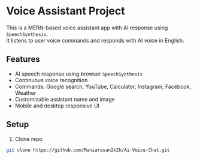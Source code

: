 # Voice Assistant Project

This is a MERN-based voice assistant app with AI response using `SpeechSynthesis`.  
It listens to user voice commands and responds with AI voice in English.

## Features

- AI speech response using browser `SpeechSynthesis`
- Continuous voice recognition
- Commands: Google search, YouTube, Calculator, Instagram, Facebook, Weather
- Customizable assistant name and image
- Mobile and desktop responsive UI

## Setup

1. Clone repo
```bash
git clone https://github.com/Maniarasan2k2k/Ai-Voice-Chat.git
